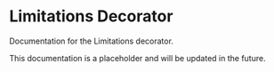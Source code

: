 # Limitations Decorator

Documentation for the Limitations decorator.

This documentation is a placeholder and will be updated in the future.
